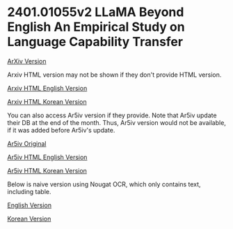 # 2401.01055v2 LLaMA Beyond English An Empirical Study on Language Capability Transfer

[ArXiv Version](https://arxiv.org/abs/2401.01055v2)

Arxiv HTML version may not be shown if they don't provide HTML version.

[Arxiv HTML English Version](https://raw.githack.com/kh-kim/arxiv-translator/master/papers/2401.01055v2/paper.raw.en.html)

[Arxiv HTML Korean Version](https://raw.githack.com/kh-kim/arxiv-translator/master/papers/2401.01055v2/paper.raw.ko.html)

You can also access Ar5iv version if they provide.
Note that Ar5iv update their DB at the end of the month.
Thus, Ar5iv version would not be available, if it was added before Ar5iv's update.

[Ar5iv Original](https://ar5iv.org/abs/2401.01055v2)

[Ar5iv HTML English Version](https://raw.githack.com/kh-kim/arxiv-translator/master/papers/2401.01055v2/paper.ar5iv.en.html)

[Ar5iv HTML Korean Version](https://raw.githack.com/kh-kim/arxiv-translator/master/papers/2401.01055v2/paper.ar5iv.ko.html)

Below is naive version using Nougat OCR, which only contains text, including table.

[English Version](https://raw.githack.com/kh-kim/arxiv-translator/master/papers/2401.01055v2/paper.en.html)

[Korean Version](https://raw.githack.com/kh-kim/arxiv-translator/master/papers/2401.01055v2/paper.ko.html)
